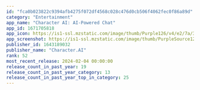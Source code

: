 ```yaml
---
id: "fca0b023822c9394afb4275f072df4568c028c476d0cb506f4062fec0f86a89d"
category: "Entertainment"
app_name: "Character AI: AI-Powered Chat"
app_id: 1671705818
app_icon: https://is1-ssl.mzstatic.com/image/thumb/Purple126/v4/e2/7a/39/e27a39be-8630-0395-f693-577bc50f892d/AppIcon-0-0-1x_U007emarketing-0-10-0-0-85-220.png/1024x1024bb.png
app_screenshot: https://is1-ssl.mzstatic.com/image/thumb/PurpleSource126/v4/2a/b1/a5/2ab1a55e-f064-f665-a10c-3dd068ce5356/9c53bc3b-982a-4b6f-a937-76903ff38295_1318.png/1242x2208bb.png
publisher_id: 1643189032
publisher_name: "Character.AI"
rank: 52
most_recent_release: 2024-02-04 00:00:00
release_count_in_past_year: 19
release_count_in_past_year_category: 13
release_count_in_past_year_top_in_category: 25
---
```

